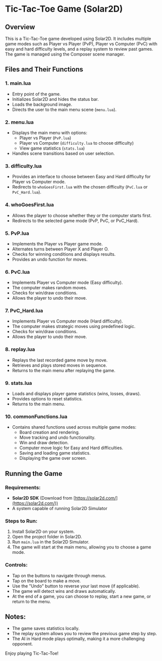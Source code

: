 # Tic-Tac-Toe Game (Solar2D)

## Overview
This is a Tic-Tac-Toe game developed using Solar2D. It includes multiple game modes such as Player vs Player (PvP), Player vs Computer (PvC) with easy and hard difficulty levels, and a replay system to review past games. The game is managed using the Composer scene manager.

## Files and Their Functions

### 1. **main.lua**
- Entry point of the game.
- Initializes Solar2D and hides the status bar.
- Loads the background image.
- Directs the user to the main menu scene (`menu.lua`).

### 2. **menu.lua**
- Displays the main menu with options:
  - Player vs Player (`PvP.lua`)
  - Player vs Computer (`difficulty.lua` to choose difficulty)
  - View game statistics (`stats.lua`)
- Handles scene transitions based on user selection.

### 3. **difficulty.lua**
- Provides an interface to choose between Easy and Hard difficulty for Player vs Computer mode.
- Redirects to `whoGoesFirst.lua` with the chosen difficulty (`PvC.lua` or `PvC_Hard.lua`).

### 4. **whoGoesFirst.lua**
- Allows the player to choose whether they or the computer starts first.
- Redirects to the selected game mode (PvP, PvC, or PvC_Hard).

### 5. **PvP.lua**
- Implements the Player vs Player game mode.
- Alternates turns between Player X and Player O.
- Checks for winning conditions and displays results.
- Provides an undo function for moves.

### 6. **PvC.lua**
- Implements Player vs Computer mode (Easy difficulty).
- The computer makes random moves.
- Checks for win/draw conditions.
- Allows the player to undo their move.

### 7. **PvC_Hard.lua**
- Implements Player vs Computer mode (Hard difficulty).
- The computer makes strategic moves using predefined logic.
- Checks for win/draw conditions.
- Allows the player to undo their move.

### 8. **replay.lua**
- Replays the last recorded game move by move.
- Retrieves and plays stored moves in sequence.
- Returns to the main menu after replaying the game.

### 9. **stats.lua**
- Loads and displays player game statistics (wins, losses, draws).
- Provides options to reset statistics.
- Returns to the main menu.

### 10. **commonFunctions.lua**
- Contains shared functions used across multiple game modes:
  - Board creation and rendering.
  - Move tracking and undo functionality.
  - Win and draw detection.
  - Computer move logic for Easy and Hard difficulties.
  - Saving and loading game statistics.
  - Displaying the game over screen.

## Running the Game
### Requirements:
- **Solar2D SDK** (Download from [https://solar2d.com/](https://solar2d.com/))
- A system capable of running Solar2D Simulator

### Steps to Run:
1. Install Solar2D on your system.
2. Open the project folder in Solar2D.
3. Run `main.lua` in the Solar2D Simulator.
4. The game will start at the main menu, allowing you to choose a game mode.

### Controls:
- Tap on the buttons to navigate through menus.
- Tap on the board to make a move.
- Use the "Undo" button to reverse your last move (if applicable).
- The game will detect wins and draws automatically.
- At the end of a game, you can choose to replay, start a new game, or return to the menu.

## Notes:
- The game saves statistics locally.
- The replay system allows you to review the previous game step by step.
- The AI in Hard mode plays optimally, making it a more challenging opponent.

Enjoy playing Tic-Tac-Toe!


